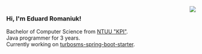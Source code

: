 <img align="right" src="https://i.pinimg.com/originals/f0/f0/d9/f0f0d932d6e39c7af5aa305cbd8da735.gif"/>

<div>
  <h3>Hi, I'm Eduard Romaniuk!</h3>
  <p>
    Bachelor of Computer Science from <a href="https://kpi.ua/en">NTUU "KPI"</a>.<br/>
    Java programmer for 3 years.<br/>
    Currently working on <a href="https://github.com/eduard-romanyuk/turbosms-spring-boot-starter">turbosms-spring-boot-starter</a>.
  </p>
</div> 
